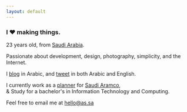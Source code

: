 ```yaml
---
layout: default
---
```


### I ♥ making things.  

23 years old, from [Saudi Arabia]().  

Passionate about development, design, photography, simplicity, and the Internet.  

I [blog](http://blog.as.sa) in Arabic, and [tweet]() in both Arabic and English.  

I currently work as a [planner]() for [Saudi Aramco](),  
& Study for a bachelor's in Information Technology and Computing.  

Feel free to email me at hello@as.sa  